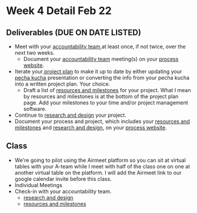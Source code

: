 # Week 4 Detail Feb 22

## Deliverables \(DUE ON DATE LISTED\)

* Meet with your [accountability team ](../assignments/accountability_partner.md)at least once, if not twice, over the next two weeks. 
  * Document your [accountability team](../assignments/accountability_partner.md) meeting\(s\) on your [process website](../pre-work/website.md).
* Iterate your[ project plan](../project_plan/) to make it up to date by either updating your [pecha kucha](../pre-work/pecha_kucha.md) presentation or converting the info from your pecha kucha into a written project plan. Your choice.
  * Draft a list of [resources and milestones](../project_plan/) for your project. What I mean by resources and milestones is at the bottom of the project plan page. Add your milestones to your time and/or project management software.
* Continue to [research and design](../project_plan/) your project.
* Document your process and project, which includes your [resources and milestones](../project_plan/) and [research and design](../project_plan/), on your [process website](../pre-work/website.md).

## Class

* We're going to pilot using the Airmeet platform so you can sit at virtual tables with your A-team while I meet with half of the class one on one at another virtual table on the platform. I will add the Airmeet link to our google calendar invite before this class.
* Individual Meetings
* Check-in with your accountability team.
  * [research and design](../project_plan/)
  * [resources and milestones](../project_plan/)



